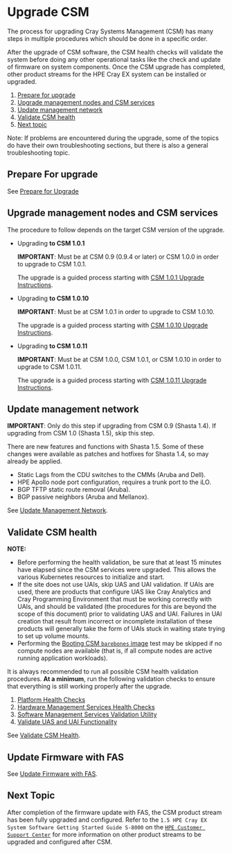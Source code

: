 # Upgrade CSM

The process for upgrading Cray Systems Management (CSM) has many steps in multiple procedures which should be done in a specific order.

After the upgrade of CSM software, the CSM health checks will validate the system before doing any other operational
tasks like the check and update of firmware on system components. Once the CSM upgrade has completed, other
product streams for the HPE Cray EX system can be installed or upgraded.

1. [Prepare for upgrade](#prepare_for_upgrade)
1. [Upgrade management nodes and CSM services](#upgrade_management_nodes_csm_services)
1. [Update management network](#update_management_network)
1. [Validate CSM health](#validate_csm_health)
1. [Next topic](#next_topic)

Note: If problems are encountered during the upgrade, some of the topics do have their own troubleshooting
sections, but there is also a general troubleshooting topic.

<a name="prepare_for_upgrade"></a>

## Prepare For upgrade

See [Prepare for Upgrade](prepare_for_upgrade.md)

<a name="upgrade_management_nodes_csm_services"></a>

## Upgrade management nodes and CSM services

The procedure to follow depends on the target CSM version of the upgrade.

* Upgrading **to CSM 1.0.1**

    **IMPORTANT**: Must be at CSM 0.9 (0.9.4 or later) or CSM 1.0.0 in order to upgrade to CSM 1.0.1.

    The upgrade is a guided process starting with [CSM 1.0.1 Upgrade Instructions](1.0.1/README.md).

* Upgrading **to CSM 1.0.10**

    **IMPORTANT**: Must be at CSM 1.0.1 in order to upgrade to CSM 1.0.10.

    The upgrade is a guided process starting with [CSM 1.0.10 Upgrade Instructions](1.0.10/README.md).

* Upgrading **to CSM 1.0.11**

    **IMPORTANT**: Must be at CSM 1.0.0, CSM 1.0.1, or CSM 1.0.10 in order to upgrade to CSM 1.0.11.

    The upgrade is a guided process starting with [CSM 1.0.11 Upgrade Instructions](1.0.11/README.md).

<a name="update_management_network"></a>

## Update management network

**IMPORTANT**: Only do this step if upgrading from CSM 0.9 (Shasta 1.4). If upgrading from CSM 1.0 (Shasta 1.5), skip this step.

There are new features and functions with Shasta 1.5. Some of these changes were available as patches and hotfixes
for Shasta 1.4, so may already be applied.

* Static Lags from the CDU switches to the CMMs (Aruba and Dell).
* HPE Apollo node port configuration, requires a trunk port to the iLO.
* BGP TFTP static route removal (Aruba).
* BGP passive neighbors (Aruba and Mellanox).

See [Update Management Network](update_management_network.md).

<a name="validate_csm_health"></a>

## Validate CSM health

**NOTE:**

* Before performing the health validation, be sure that at least 15 minutes have elapsed
  since the CSM services were upgraded. This allows the various Kubernetes resources to
  initialize and start.
* If the site does not use UAIs, skip UAS and UAI validation. If UAIs are used, there are
  products that configure UAS like Cray Analytics and Cray Programming Environment that
  must be working correctly with UAIs, and should be validated (the procedures for this are
  beyond the scope of this document) prior to validating UAS and UAI. Failures in UAI creation that result
  from incorrect or incomplete installation of these products will generally take the form of UAIs stuck in
  waiting state trying to set up volume mounts.
* Performing the [Booting CSM `barebones` image](../operations/validate_csm_health.md#booting-csm-barebones-image)
  test may be skipped if no compute nodes are available (that is, if all compute nodes are active running
  application workloads).

It is always recommended to run all possible CSM health validation procedures. **At a minimum**, run the
following validation checks to ensure that everything is still working properly after the upgrade.

1. [Platform Health Checks](../operations/validate_csm_health.md#platform-health-checks)
1. [Hardware Management Services Health Checks](../operations/validate_csm_health.md#hms-health-checks)
1. [Software Management Services Validation Utility](../operations/validate_csm_health.md#sms-health-checks)
1. [Validate UAS and UAI Functionality](../operations/validate_csm_health.md#uas-uai-validate)

See [Validate CSM Health](../operations/validate_csm_health.md).

<a name="update_firmware_with_fas"></a>

## Update Firmware with FAS

See [Update Firmware with FAS](../operations/firmware/Update_Firmware_with_FAS.md).

<a name="next_topic"></a>

## Next Topic

After completion of the firmware update with FAS, the CSM product stream has been fully upgraded and
configured. Refer to the `1.5 HPE Cray EX System Software Getting Started Guide S-8000`
on the [`HPE Customer Support Center`](https://www.hpe.com/support/ex-gsg) for
more information on other product streams to be upgraded and configured after CSM.
